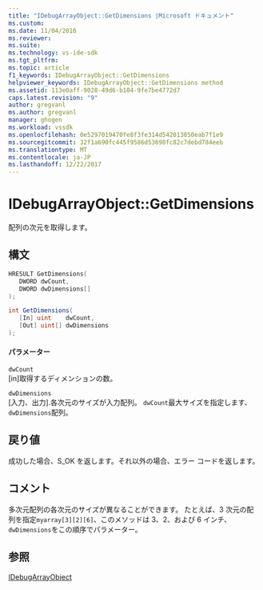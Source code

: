 ```yaml
---
title: "IDebugArrayObject::GetDimensions |Microsoft ドキュメント"
ms.custom: 
ms.date: 11/04/2016
ms.reviewer: 
ms.suite: 
ms.technology: vs-ide-sdk
ms.tgt_pltfrm: 
ms.topic: article
f1_keywords: IDebugArrayObject::GetDimensions
helpviewer_keywords: IDebugArrayObject::GetDimensions method
ms.assetid: 113e0aff-9028-49d6-b104-9fe7be4772d7
caps.latest.revision: "9"
author: gregvanl
ms.author: gregvanl
manager: ghogen
ms.workload: vssdk
ms.openlocfilehash: 0e5297019470fe8f3fe314d542013850eab7f1e9
ms.sourcegitcommit: 32f1a690fc445f9586d53698fc82c7debd784eeb
ms.translationtype: MT
ms.contentlocale: ja-JP
ms.lasthandoff: 12/22/2017
---
```

# <a name="idebugarrayobjectgetdimensions"></a>IDebugArrayObject::GetDimensions
配列の次元を取得します。  
  
## <a name="syntax"></a>構文  
  
```cpp  
HRESULT GetDimensions(   
   DWORD dwCount,  
   DWORD dwDimensions[]  
);  
```  
  
```csharp  
int GetDimensions(  
   [In] uint    dwCount,   
   [Out] uint[] dwDimensions  
);  
```  
  
#### <a name="parameters"></a>パラメーター  
 `dwCount`  
 [in]取得するディメンションの数。  
  
 `dwDimensions`  
 [入力、出力].各次元のサイズが入力配列。 `dwCount`最大サイズを指定します、`dwDimensions`配列。  
  
## <a name="return-value"></a>戻り値  
 成功した場合、S_OK を返します。それ以外の場合、エラー コードを返します。  
  
## <a name="remarks"></a>コメント  
 多次元配列の各次元のサイズが異なることができます。 たとえば、3 次元の配列を指定`myarray[3][2][6]`、このメソッドは 3、2、および 6 インチ、`dwDimensions`をこの順序でパラメーター。  
  
## <a name="see-also"></a>参照  
 [IDebugArrayObject](../../../extensibility/debugger/reference/idebugarrayobject.md)